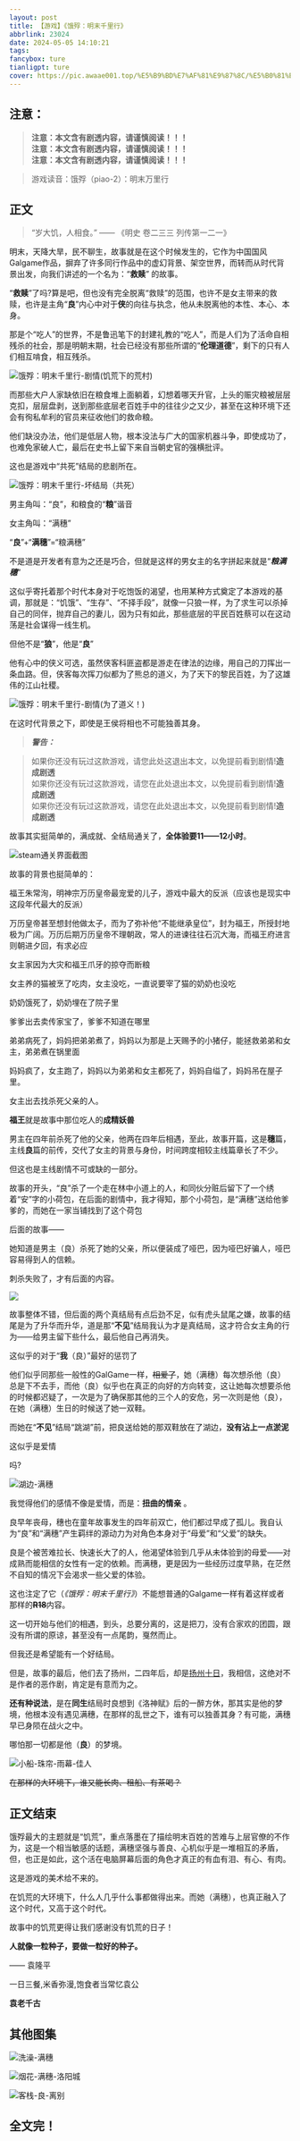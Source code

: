 ```yaml
---
layout: post
title: 【游戏】《饿殍：明末千里行》
abbrlink: 23024
date: 2024-05-05 14:10:21
tags:
fancybox: ture
tianligpt: ture
cover: https://pic.awaae001.top/%E5%B9%BD%E7%AF%81%E9%87%8C/%E5%B0%81%E9%9D%A2%E5%9B%BE/%E9%A5%BF%E6%AE%8D-%E6%98%8E%E6%9C%AB%E5%8D%83%E9%87%8C%E8%A1%8C_7d2f06ad.webp
---
```

## 注意：

><b>注意：本文含有剧透内容，请谨慎阅读！！！</br>
注意：本文含有剧透内容，请谨慎阅读！！！</br>
注意：本文含有剧透内容，请谨慎阅读！！！</b>

>游戏读音：饿殍（piao-2）：明末万里行

## 正文

>“岁大饥，人相食。” —— 《明史 卷二三三 列传第一二一》

明末，天降大旱，民不聊生，故事就是在这个时候发生的，它作为中国国风Galgame作品，摒弃了许多同行作品中的虚幻背景、架空世界，而转而从时代背景出发，向我们讲述的一个名为：“**救赎**” 的故事。

“**救赎**”了吗?算是吧，但也没有完全脱离“救赎”的范围，也许不是女主带来的救赎，也许是主角“**良**”内心中对于**侠**的向往与执念，他从未脱离他的本性、本心、本身。

那是个“吃人”的世界，不是鲁迅笔下的封建礼教的“吃人”，而是人们为了活命自相残杀的社会，那是明朝末期，社会已经没有那些所谓的“**伦理道德**”，剩下的只有人们相互啃食，相互残杀。

![饿殍：明末千里行-剧情(饥荒下的荒村)](https://pic.awaae001.top/%E5%B9%BD%E7%AF%81%E9%87%8C/2024/01/%E9%A5%A5%E8%8D%92%E4%B8%8B%E7%9A%84%E8%8D%92%E6%9D%91_81e2c1a6.webp)

而那些大户人家缺依旧在粮食堆上面躺着，幻想着哪天升官，上头的赈灾粮被层层克扣，层层盘剥，送到那些底层老百姓手中的往往少之又少，甚至在这种环境下还会有徇私牟利的官员来征收他们的救命粮。

他们缺没办法，他们是低层人物，根本没法与广大的国家机器斗争，即使成功了，也难免家破人亡，最后在史书上留下来自当朝史官的强横批评。

这也是游戏中“共死”结局的悲剧所在。

![饿殍：明末千里行-坏结局（共死）](https://pic.awaae001.top/%E5%B9%BD%E7%AF%81%E9%87%8C/2024/01/%E5%9D%8F%E7%BB%93%E5%B1%80_d12d8e7c.webp)

男主角叫：“良”，和粮食的“**粮**”谐音

女主角叫：“满穗”

“**良**”+“**满穗**”=“粮满穗”

不是道是开发者有意为之还是巧合，但就是这样的男女主的名字拼起来就是“***粮满穗***”

这似乎寄托着那个时代本身对于吃饱饭的渴望，也用某种方式奠定了本游戏的基调，那就是：“饥饿”、“生存”、“不择手段”，就像一只狼一样，为了求生可以杀掉自己的同伴，抛弃自己的妻儿，因为只有如此，那些底层的平民百姓蔡可以在这动荡是社会谋得一线生机。

但他不是“**狼**”，他是“**良**”

他有心中的侠义可选，虽然侠客科匪盗都是游走在律法的边缘，用自己的刀挥出一条血路。但，侠客每次挥刀似都为了熊总的道义，为了天下的黎民百姓，为了这雄伟的江山社稷。

![饿殍：明末千里行-剧情(为了道义！)](https://pic.awaae001.top/%E5%B9%BD%E7%AF%81%E9%87%8C/2024/01/%E2%80%9C%E4%B8%BA%E4%BA%86%E9%81%93%E4%B9%89%E2%80%9D_3b15507b.webp)

在这时代背景之下，即使是王侯将相也不可能独善其身。

><b><i>警告：</i></b>

>如果你还没有玩过这款游戏，请您此处这退出本文，以免提前看到剧情!<b>造成剧透</b><br>
>如果你还没有玩过这款游戏，请您在此处退出本文，以免提前看到剧情!<b>造成剧透</b><br>
>如果你还没有玩过这款游戏，请您在此处退出本文，以免提前看到剧情!<b>造成剧透</b>

故事其实挺简单的，满成就、全结局通关了，**全体验要11——12小时**。

![steam通关界面截图](https://pic.awaae001.top/%E5%B9%BD%E7%AF%81%E9%87%8C/2024/01/%E6%B8%B8%E6%88%8F%E9%80%9A%E5%85%B3_b83e72ea.webp)

故事的背景也挺简单的：

福王朱常洵，明神宗万历皇帝最宠爱的儿子，游戏中最大的反派（应该也是现实中这段年代最大的反派）

万历皇帝甚至想封他做太子，而为了弥补他“不能继承皇位”，封为福王，所授封地极为广阔。万历后期万历皇帝不理朝政，常人的进谏往往石沉大海，而福王府进言则朝进夕回，有求必应

女主家因为大灾和福王爪牙的掠夺而断粮

女主养的猫被烹了吃肉，女主没吃，一直说要宰了猫的奶奶也没吃

奶奶饿死了，奶奶埋在了院子里

爹爹出去卖传家宝了，爹爹不知道在哪里

弟弟病死了，妈妈把弟弟煮了，妈妈以为那是上天赐予的小猪仔，能拯救弟弟和女主，弟弟煮在锅里面

妈妈疯了，女主跑了，妈妈以为弟弟和女主都死了，妈妈自缢了，妈妈吊在屋子里。

女主出去找杀死父亲的人。

**福王**就是故事中那位吃人的**成精妖兽**

男主在四年前杀死了他的父亲，他两在四年后相遇，至此，故事开篇，这是**穗**篇，主线**良**篇的前传，交代了女主的背景与身份，时间跨度相较主线篇章长了不少。

但这也是主线剧情不可或缺的一部分。

故事的开头，“良”杀了一个走在林中小道上的人，和同伙分赃后留下了一个绣着“安”字的小荷包，在后面的剧情中，我才得知，那个小荷包，是“满穗”送给他爹爹的，而她在一家当铺找到了这个荷包

后面的故事——

她知道是男主（良）杀死了她的父亲，所以便装成了哑巴，因为哑巴好骗人，哑巴容易得到人的信赖。

刺杀失败了，才有后面的内容。

![](https://pic.awaae001.top/%E5%B9%BD%E7%AF%81%E9%87%8C/2024/01/%E6%8B%BF%E5%88%80%E7%9A%84%E5%B0%8F%E5%93%91%E5%B7%B4_7c9eed63.webp)

故事整体不错，但后面的两个真结局有点后劲不足，似有虎头鼠尾之嫌，故事的结尾是为了升华而升华，道是那“**不见**”结局我认为才是真结局，这才符合女主角的行为——给男主留下些什么，最后他自己再消失。

这似乎的对于“**我**（良）”最好的惩罚了

他们似乎同那些一般性的GalGame一样，~~相爱了~~，她（满穗）每次想杀他（良）总是下不去手，而他（良）似乎也在真正的向好的方向转变，这让她每次想要杀他的时候都迟疑了，一次是为了确保那其他的三个人的安危，另一次则是他（良），在她（满穗）生日的时候送了她一双鞋。

而她在“**不见**”结局“跳湖”前，把良送给她的那双鞋放在了湖边，**没有沾上一点淤泥**

这似乎是爱情

吗?

![湖边-满穗](https://pic.awaae001.top/%E5%B9%BD%E7%AF%81%E9%87%8C/2024/01/%E6%B9%96%E8%BE%B9-%E6%BB%A1%E7%A9%97_630cad78.webp)

我觉得他们的感情不像是爱情，而是：**扭曲的情亲** 。

良早年丧母，穗也在童年故事发生的四年前双亡，他们都过早成了孤儿。我自认为“良”和“满穗”产生羁绊的源动力为对角色本身对于“母爱”和“父爱”的缺失。

良是个被苦难拉长、快速长大了的人，他渴望体验到几乎从未体验到的母爱——对成熟而能相信的女性有一定的依赖。而满穗，更是因为一些经历过度早熟，在茫然不自知的情况下会渴求一些父爱的体验。

这也注定了它（*《饿殍：明末千里行》*）不能想普通的Galgame一样有着这样或者那样的<b>~~R18~~</b>内容。

这一切开始与他们的相遇，到头，总要分离的，这是把刀，没有合家欢的团圆，跟没有所谓的原谅，甚至没有一点尾韵，戛然而止。

但我还是希望能有一个好结局。

但是，故事的最后，他们去了扬州，二四年后，却是[扬州十日](https://www.bing.com/search?q=%E6%89%AC%E5%B7%9E%E5%8D%81%E6%97%A5)，我相信，这绝对不是作者的恶作剧，肯定是有意而为之。

**还有种说法**，是在**同生**结局时良想到《洛神赋》后的一醉方休，那其实是他的梦境，他根本没有遇见满穗，在那样的乱世之下，谁有可以独善其身？有可能，满穗早已身陨在战火之中。

哪怕那一切都是他（**良**）的梦境。

![小船-珠帘-雨幕-佳人](https://pic.awaae001.top/%E5%B9%BD%E7%AF%81%E9%87%8C/2024/01/%E5%B0%8F%E8%88%B9-%E7%8F%A0%E5%B8%98-%E9%9B%A8%E5%B9%95-%E4%BD%B3%E4%BA%BA(%E6%BB%A1%E7%A9%97)_732ab01d.webp)

~~在那样的大环境下，谁又能长肉、租船、有茶喝？~~

## 正文结束

饿殍最大的主题就是“饥荒”，重点落墨在了描绘明末百姓的苦难与上层官僚的不作为，这是一个相当敏感的话题，满穗坚强与善良、心机似乎是一堆相互的矛盾，但，也正是如此，这个活在电脑屏幕后面的角色才真正的有血有泪、有心、有肉。

这是游戏的美术给不来的。

在饥荒的大环境下，什么人几乎什么事都做得出来。而她（满穗），也真正融入了这个时代，又高于这个时代。

故事中的饥荒更得让我们感谢没有饥荒的日子！

**人就像一粒种子，要做一粒好的种子。**

—— 袁隆平

一日三餐,米香弥漫,饱食者当常忆袁公

<b>袁老千古</b>


## 其他图集

![洗澡-满穗](https://pic.awaae001.top/%E5%B9%BD%E7%AF%81%E9%87%8C/2024/01/%E6%BB%A1%E7%A9%97-%E6%B4%97%E6%BE%A1_8a44bb3c.webp)

![烟花-满穗-洛阳城](https://pic.awaae001.top/%E5%B9%BD%E7%AF%81%E9%87%8C/2024/01/%E7%83%9F%E8%8A%B1%20-%E6%BB%A1%E7%A9%97-%E6%B4%9B%E9%98%B3%E5%9F%8E_9e900522.webp)

![客栈-良-离别](https://pic.awaae001.top/%E5%B9%BD%E7%AF%81%E9%87%8C/2024/01/%E5%AE%A2%E6%A0%88-%E8%89%AF-%E7%A6%BB%E5%88%AB_8f3fd8ad.webp)

## 全文完！